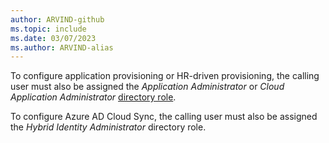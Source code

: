 ```yaml
---
author: ARVIND-github
ms.topic: include
ms.date: 03/07/2023
ms.author: ARVIND-alias
---
```


To configure application provisioning or HR-driven provisioning, the calling user must also be assigned the *Application Administrator* or *Cloud Application Administrator* [directory role](/azure/active-directory/roles/permissions-reference).

To configure Azure AD Cloud Sync, the calling user must also be assigned the *Hybrid Identity Administrator* directory role.